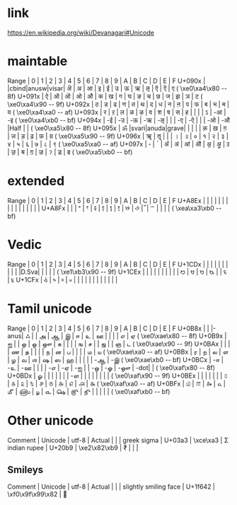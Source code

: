 
# link
https://en.wikipedia.org/wiki/Devanagari#Unicode

# maintable

Range   |  0  |  1  |  2  |  3  |  4  |  5  |  6  |  7  |  8  |  9  |  A  |  B  |  C  |  D  |  E  |  F
U+090x  |     |cbind|anusw|visar|  ऄ  |  अ  |  आ  |  इ  |  ई  |  उ  |  ऊ  |  ऋ  |  ऌ  |  ऍ  |  ऎ  |  ए   ( \xe0\xa4\x80 -- 8f)
U+091x  |  ऐ  |  ऑ  |  ऒ  |  ओ  |  औ  |  क  |  ख  |  ग  |  घ  |  ङ  |  च  |  छ  |  ज  |  झ  |  ञ  |  ट   ( \xe0\xa4\x90 -- 9f)
U+092x  |  ठ  |  ड  |  ढ  |  ण  |  त  |  थ  |  द  |  ध  |  न  |  ऩ  |  प  |  फ  |  ब  |  भ  |  म  |  य   ( \xe0\xa4\xa0 -- af)
U+093x  |  र  |  ऱ  |  ल  |  ळ  |  ऴ  |  व  |  श  |  ष  |  स  |  ह  |     |     |     |  ऽ  | -आ  | -इ   ( \xe0\xa4\xb0 -- bf)
U+094x  | -ई  | -उ  | -ऊ  | -ऋ  | -ऌ  |     |     | -ए  | -ऐ  |     |     | -ओ  | -औ  |Half |     |      ( \xe0\xa5\x80 -- 8f)
U+095x  |  ॐ  |svari|anuda|grave|     |     |     |     |  क़  |  ख़  |  ग़  |  ज़  |  ड़  |  ढ़  |  फ़  |  य़   ( \xe0\xa5\x90 -- 9f)
U+096x  |  ॠ  |  ॡ  |     |     |  ।  |  ॥  |  ०  |  १  |  २  |  ३  |  ४  |  ५  |  ६  |  ७  |  ८  |  ९   ( \xe0\xa5\xa0 -- af)
U+097x  |  ॰  |  ॱ  |  ॲ  |  ॳ  |  ॴ  |  ॵ  |  ॶ  |  ॷ  |  ॸ  |  ॹ  |  ॺ  |  ॻ  |  ॼ  |  ॽ  |  ॾ  |  ॿ   ( \xe0\xa5\xb0 -- bf)

# extended

Range   |  0  |  1  |  2  |  3  |  4  |  5  |  6  |  7  |  8  |  9  |  A  |  B  |  C  |  D  |  E  |  F
U+A8Ex  |     |     |     |     |     |     |     |     |     |     |     |     |     |     |     |
U+A8Fx  |     |     |  ꣲ  |  ꣳ  |  ꣴ  |  ꣵ  |  ꣶ  |  ꣷ  |  ꣸  |  ꣹  |  ꣺  |  ꣻ  |     |     |     |      ( \xea\xa3\xb0 -- bf)

# Vedic

Range   |  0  |  1  |  2  |  3  |  4  |  5  |  6  |  7  |  8  |  9  |  A  |  B  |  C  |  D  |  E  |  F
U+1CDx  |     |     |     |     |     |     |     |     |     |     |D.Sva|     |     |     |     |      ( \xe1\xb3\x90 -- 9f)
U+1CEx  |     |     |     |     |     |     |     |     |     |  ᳩ  |  ᳪ  |  ᳫ  |  ᳬ  |     |  ᳮ  |  ᳯ
U+1CFx  |  ᳰ  |  ᳱ  |  ᳲ  |  ᳳ  |     |     |     |     |     |     |     |     |     |     |     |

# Tamil unicode

Range   |  0  |  1  |  2  |  3  |  4  |  5  |  6  |  7  |  8  |  9  |  A  |  B  |  C  |  D  |  E  |  F
U+0B8x  |     |     |-anus|  ஃ  |     |  அ  |  ஆ  |  இ  |  ஈ  |  உ  |  ஊ  |     |     |     |  எ  |  ஏ   ( \xe0\xae\x80 -- 8f)
U+0B9x  |  ஐ  |     |  ஒ  |  ஓ  |  ஔ  |  க  |     |     |     |  ங  |  ச  |     |  ஜ  |     |  ஞ  |  ட   ( \xe0\xae\x90 -- 9f)
U+0BAx  |     |     |     |  ண  |  த  |     |     |     |  ந  |  ன  |  ப  |     |     |     |  ம  |  ய   ( \xe0\xae\xa0 -- af)
U+0BBx  |  ர  |  ற  |  ல  |  ள  |  ழ  |  வ  |  ஶ  |  ஷ  |  ஸ  |  ஹ  |     |     |     |     | -ஆ  | -இ   ( \xe0\xae\xb0 -- bf)
U+0BCx  | -ஈ  | -உ  | -ஊ  |     |     |     | -எ  | -ஏ  | -ஐ  |     | -ஒ  | -ஓ  | -ஔ  | -dot|     |      ( \xe0\xaf\x80 -- 8f)
U+0BDx  |  ௐ  |     |     |     |     |     |     | -ள  |     |     |     |     |     |     |     |      ( \xe0\xaf\x90 -- 9f)
U+0BEx  |     |     |     |     |     |     |  ௦  |  ௧  |  ௨  |  ௩  |  ௪  |  ௫  |  ௬  |  ௭  |  ௮  |  ௯   ( \xe0\xaf\xa0 -- af)
U+0BFx  |  ௰  |  ௱  |  ௲  |  ௳  |  ௴  |  ௵  |  ௶  |  ௷  |  ௸  |  ௹  |  ௺  |     |     |     |     |      ( \xe0\xaf\xb0 -- bf)

# Other unicode

Comment      |  Unicode  |  utf-8         |   Actual
             |           |                |
greek sigma  |  U+03a3   | \xce\xa3       |  Σ
indian rupee |  U+20b9   | \xe2\x82\xb9   |  ₹
             |           |                |

## Smileys

Comment               | Unicode | utf-8            | Actual
                      |         |                  |
slightly smiling face | U+1f642 | \xf0\x9f\x99\x82 | 🙂
